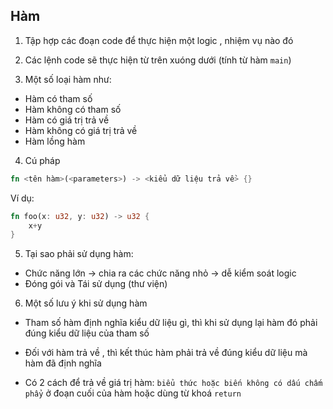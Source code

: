 ## Hàm 

1. Tập hợp các đoạn code để thực hiện một logic , nhiệm vụ nào đó

2. Các lệnh code sẽ thực hiện từ trên xuóng dưới (tính từ hàm `main`)

3. Một số loại hàm như:

+ Hàm có tham số
+ Hàm không có tham số 
+ Hàm có giá trị trả về 
+ Hàm không có giá trị trả về 
+ Hàm lồng hàm 

4. Cú pháp 
```rust
fn <tên hàm>(<parameters>) -> <kiểu dữ liệu trả về> {}
```
Ví dụ:
```rust
fn foo(x: u32, y: u32) -> u32 {
    x+y
}
```

5. Tại sao phải sử dụng hàm:
+ Chức năng lớn -> chia ra các chức năng nhỏ -> dễ kiểm soát logic 
+ Đóng gói và Tái sử dụng (thư viện)

6. Một số lưu ý khi sử dụng hàm

+ Tham số hàm định nghĩa kiểu dữ liệu gì, thì khi sử dụng lại hàm đó phải đúng kiểu dữ liệu của tham số 

+ Đối với hàm trả về , thì kết thúc hàm phải trả về đúng kiểu dữ liệu mà hàm đã định nghĩa 

+ Có 2 cách để trả về giá trị hàm: `biểu thức hoặc biến không có dấu chấm phẩy` ở đoạn cuối của hàm hoặc dùng từ khoá `return`

